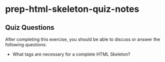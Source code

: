 # prep-html-skeleton-quiz-notes

## Quiz Questions

After completing this exercise, you should be able to discuss or answer the following questions:

- What tags are necessary for a complete HTML Skeleton?
  <!DOCTYPE html>
  <html>
  <head>
  <title>
  <body>
  (with respective ending tags, except for !DOCTYPE)

- What type of content belongs within the `<head>` of an HTML document?

Contains meta information about the HTML page

- What type of content belongs within the `<body>` of an HTML document?

Contains visible content: headings, paragraphs, images, hyperlinks, tables, lists, etc.

- Where must the `DOCTYPE` declaration appear in a valid HTML document?

Appears at the top of the page once, before any HTML tags

## Notes

All student notes should be written here.

How to write `Code Examples` in markdown

for JS:

```javascript
const data = 'Howdy';
```

for HTML:

```html
<div>
  <p>This is text content</p>
</div>
```

for CSS:

```css
div {
  width: 100%;
}
```
